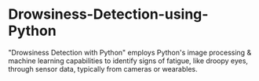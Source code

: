 # Drowsiness-Detection-using-Python
"Drowsiness Detection with Python" employs Python's image processing &amp; machine learning capabilities to identify signs of fatigue, like droopy eyes, through sensor data, typically from cameras or wearables.
